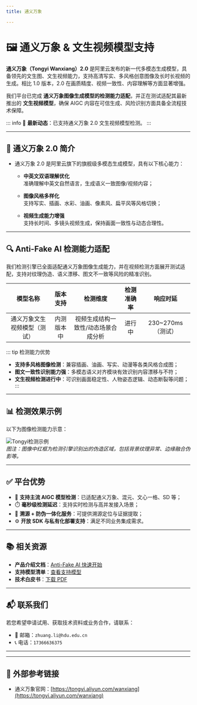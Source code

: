```yaml
---
title: 通义万象

---
```


# 🖼️ 通义万象 & 文生视频模型支持

**通义万象（Tongyi Wanxiang）2.0** 是阿里云发布的新一代多模态生成模型，具备领先的文生图、文生视频能力，支持高清写实、多风格创意图像及长时长视频的生成。相比 1.0 版本，2.0 在画质精度、视频一致性、内容理解等方面显著增强。

我们平台已完成 **通义万象图像生成模型的检测能力适配**，并正在测试适配其最新推出的 **文生视频模型**，确保 AIGC 内容在可信生成、风险识别方面具备全流程技术保障。

::: info
📢 **最新动态**：已支持通义万象 2.0 文生视频模型检测。
:::

---

## 🌟 通义万象 2.0 简介

- 通义万象 2.0 是阿里云旗下的旗舰级多模态生成模型，具有以下核心能力：

  -  **中英文双语理解优化**  
    准确理解中英文自然语言，生成语义一致图像/视频内容；

  -  **图像风格多样化**  
    支持写实、插画、水彩、油画、像素风、扁平风等风格切换；

  - **视频生成能力增强**  
    支持长时间、多镜头视频生成，保持画面一致性与动态合理性。

---

## 🔍 Anti-Fake AI 检测能力适配

我们检测引擎已全面适配通义万象图像生成能力，并在视频检测方面展开测试适配，支持对纹理伪造、语义漂移、图文不一致等风险的精准识别。

|           模型名称           |  版本支持  |              检测维度               | 检测准确率 |     响应时延      |
| :--------------------------: | :--------: | :---------------------------------: | :--------: | :---------------: |
| 通义万象文生视频模型（测试） | 内测版本中 | 视频生成结构一致性/动态场景合成分析 |   进行中   | 230~270ms（测试） |

::: tip 检测能力优势

- **支持多风格图像检测**：兼容插画、油画、写实、动漫等各类风格合成图；
- **图文一致性识别能力强**：多模态语义对齐模块有效识别内容漂移与不符；
- **文生视频检测进行中**：可识别画面稳定性、人物姿态逻辑、动态断裂等问题；
  :::

---

## 📊 检测效果示例

以下为图像检测能力示意：

![Tongyi检测示例](https://yourdomain.com/assets/tongyi-detect-example.jpg)  
*图注：图像中红框为检测引擎识别出的伪造区域，包括背景纹理异常、边缘融合伪影等。*

---

## ✅ 平台优势

- 🚀 **支持主流 AIGC 模型检测**：已适配通义万象、混元、文心一格、SD 等；
- ⏱️ **毫秒级检测延迟**：支持实时检测与高并发接入场景；
- 🔐 **溯源 + 防伪一体化服务**：可提供溯源定位与证据提取；
- ⚙️ **开放 SDK 与私有化部署支持**：满足不同业务集成需求。

---

## 📚 相关资源

- **产品介绍文档**：[Anti-Fake AI 快速开始](../quick_start/brief.md)
- **支持模型清单**：[查看支持模型](./overview.md)
- **技术白皮书**：[下载 PDF](https://yourdomain.com/whitepaper.pdf)

---

## 📬 联系我们

若您希望申请试用、获取技术资料或业务合作，请联系：

- 📧 邮箱：`zhuang.li@hdu.edu.cn`   
- 📞 电话：`17366636375`

---
---

## 🔗 外部参考链接

- 通义万象官网：[https://tongyi.aliyun.com/wanxiang](https://tongyi.aliyun.com/wanxiang)

